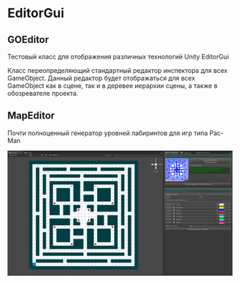 EditorGui
=========

GOEditor
--------
Тестовый класс для отображения различных технологий Unity EditorGui

Класс переопределяющий стандартный редактор инспектора для всех GameObject. Данный редактор будет отображаться для всех GameObject как в сцене, так и в
деревее иерархии сцены, а также в обозревателе проекта.

MapEditor
---------

Почти полноценный генератор уровней лабиринтов для игр типа Pac-Man

![Editor](https://github.com/devpilgrin/EditorGui/blob/master/Git_res/screenshot%202014-05-17%20001.png?raw=true)
